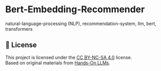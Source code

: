 # Bert-Embedding-Recommender
natural-language-processing (NLP), recommendation-system, llm, bert, transformers











## 📄 License

This project is licensed under the [CC BY-NC-SA 4.0](https://creativecommons.org/licenses/by-nc-sa/4.0/) license.  
Based on original materials from [Hands-On LLMs](https://github.com/HandsOnLLM/Hands-On-Large-Language-Models).
